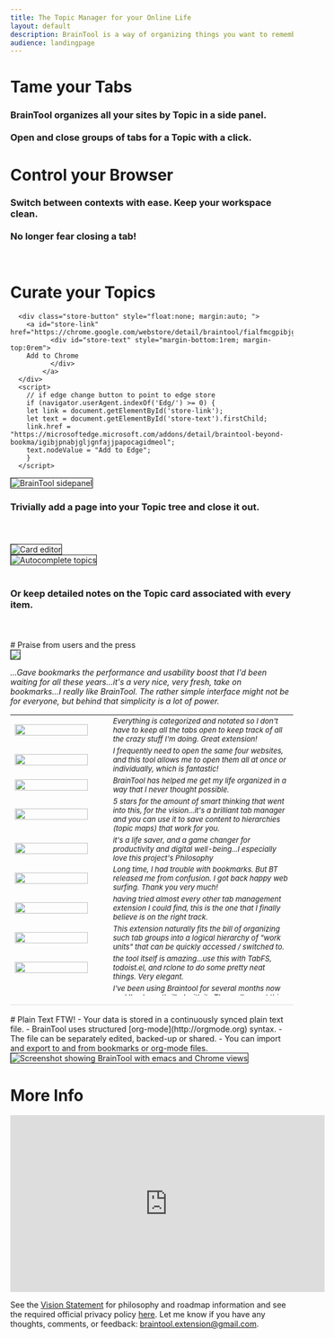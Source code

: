 ```yaml
---
title: The Topic Manager for your Online Life
layout: default
description: BrainTool is a way of organizing things you want to remember and get back to, using notes and nested Topics. Its also a better way to control your browser.
audience: landingpage
---
```


<div class="row">
<div class="cell left" >
<h1> Tame your Tabs</h1>
<h3>
BrainTool organizes all your sites by Topic in a side panel.
<br/><br/>
Open and close groups of tabs for a Topic with a click.
</h3>
<h1> Control your Browser</h1>
<h3>
Switch between contexts with ease. Keep your workspace clean.
<br/><br/>
No longer fear closing a tab!
</h3>
<br/>
<h1>Curate your Topics</h1>
</div>
<div class="cell right" >

	  <div class="store-button" style="float:none; margin:auto; ">
	    <a id="store-link" href="https://chrome.google.com/webstore/detail/braintool/fialfmcgpibjgdoeodaondepigiiddio">
              <div id="store-text" style="margin-bottom:1rem; margin-top:0rem">
		Add to Chrome
              </div>
            </a>
	  </div>
	  <script>
	    // if edge change button to point to edge store
	    if (navigator.userAgent.indexOf('Edg/') >= 0) {
	    let link = document.getElementById('store-link');
	    let text = document.getElementById('store-text').firstChild;
	    link.href = "https://microsoftedge.microsoft.com/addons/detail/braintool-beyond-bookma/igibjpnabjgljgnfajjpapocagidmeol";
	    text.nodeValue = "Add to Edge";
	    }
	  </script>
	  
<img src="/site/sidePanelwWindow.png" alt="BrainTool sidepanel" style="border:solid; border-width:thin;">
</div>
</div>
<div class="row">

<div class="cell left">
<h3>
Trivially add a page into your Topic tree and close it out.
<br/><br/><br/>
</h3>
<img src="/media/edit-card.png" alt="Card editor" style="border:solid; border-width:thin; ">
</div>
<div class="cell right">
<img src="/site/BT-popup-landing.png" alt="Autocomplete topics" style="border:solid; border-width:thin;">
<br/><br/>
<h3>
Or keep detailed notes on the Topic card associated with every item.
<br/><br/>
</h3>
</div>

</div>
<br/>
# Praise from users and the press
<div class="commendations" style="border-bottom-style:solid; border-bottom-width:thin; border-bottom-color:#ddd">
<div class="cell left">
<img src="site/Commendations/zdnet.png" style="border:solid; border-width:thin; margin:auto">
</div>
<div class="cell right">
<p style="font-style:italic">
...Gave bookmarks the performance and usability boost that I'd been waiting for all these years...it's a very nice, very fresh, take on bookmarks...I really like BrainTool. The rather simple interface might not be for everyone, but behind that simplicity is a lot of power.
</p>
</div>
<table style="height:500px; overflow-y:auto">
<tr><td style="width:35%"><img src="site/Commendations/bio-2.png" style="width:90%"></td>
<td style="font-size:small; font-style:italic">Everything is categorized and notated so I don't have to keep all the tabs open to keep track of all the crazy stuff I'm doing.  Great extension!</td></tr>

<tr><td style="width:35%"><img src="site/Commendations/bio-3.png" style="width:90%"></td>
<td style="font-size:small; font-style:italic">I frequently need to open the same four websites, and this tool allows me to open them all at once or individually, which is fantastic!</td></tr>

<tr><td style="width:35%"><img src="site/Commendations/bio-14.png" style="width:90%"></td>
<td style="font-size:small; font-style:italic">BrainTool has helped me get my life organized in a way that I never thought possible.</td></tr>

<tr><td style="width:35%"><img src="site/Commendations/bio-15.png" style="width:90%"></td>
<td style="font-size:small; font-style:italic">5 stars for the amount of smart thinking that went into this, for the vision...it's a brilliant tab manager and you can use it to save content to hierarchies (topic maps) that work for you.</td></tr>

<tr><td style="width:35%"><img src="site/Commendations/bio-16.png" style="width:90%"></td>
<td style="font-size:small; font-style:italic">it's a life saver, and a game changer for productivity and digital well-being...I especially love this project's Philosophy</td></tr>

<tr><td style="width:35%"><img src="site/Commendations/bio-1.png" style="width:90%"></td>
<td style="font-size:small; font-style:italic">Long time, I had trouble with bookmarks. But BT released me from confusion. I got back happy web surfing.
Thank you very much!</td></tr>

<tr><td style="width:35%"><img src="site/Commendations/bio-5.png" style="width:90%"></td>
<td style="font-size:small; font-style:italic">having tried almost every other tab management extension I could find, this is the one that I finally believe is on the right track.</td></tr>

<tr><td style="width:35%"><img src="site/Commendations/bio-6.png" style="width:90%"></td>
<td style="font-size:small; font-style:italic">This extension naturally fits the bill of organizing such tab groups into a logical hierarchy of "work units" that can be quickly accessed / switched to.</td></tr>

<tr><td style="width:35%"><img src="site/Commendations/bio-7.png" style="width:90%"></td>
<td style="font-size:small; font-style:italic">the tool itself is amazing...use this with TabFS, todoist.el, and rclone to do some pretty neat things. Very elegant.</td></tr>

<tr><td style="width:35%"><img src="site/Commendations/bio-10.png" style="width:90%"></td>
<td style="font-size:small; font-style:italic">I've been using Braintool for several months now and I've been thrilled with it...The really great thing in BrainTool is the ability to save notes along with the link...The keyboard shortcuts also make it incredibly quick and easy to use</td></tr>

<tr><td style="width:35%"><img src="site/Commendations/bio-4.png" style="width:90%"></td>
<td style="font-size:small; font-style:italic">This extension has me hooked as it's definitely not like your normal bookmark manager...The ability to use an org file to sycn was a genius move.</td></tr>

<tr><td style="width:35%"><img src="site/Commendations/bio-11.png" style="width:90%"></td>
<td style="font-size:small; font-style:italic">This is becoming a powerhouse productivity tool! It is Bookmarks+Sessions+Outliner in one place...also, the whole idea of basing this on an org file is just brilliant!</td></tr>

<tr><td style="width:35%"><img src="site/Commendations/bio-12.png" style="width:90%"></td>
<td style="font-size:small; font-style:italic">I've used Session Buddy and OneTab. This is far superior...8 months later BrainTool absolutely still deserves 5 stars</td></tr>

<tr><td style="width:35%"><img src="site/Commendations/bio-13.png" style="width:90%"></td>
<td style="font-size:small; font-style:italic">the reason I am leaving 5 stars is because of tagging, categorization, and notes taking that is clean and visible.</td></tr>

<tr><td style="width:35%"><img src="site/Commendations/bio-8.png" style="width:90%"></td>
<td style="font-size:small; font-style:italic">look beyond the surface of BrainTool to discover it's hidden powers ... which are desperately needed in today's cloud-based environments where lots of information is hidden in the fog.</td></tr>

<tr><td style="width:35%"><img src="site/Commendations/bio-17.png" style="width:90%"></td>
<td style="font-size:small; font-style:italic">For a long time I was looking for a Tabs Outliner replacement because it is not actively developed.
With Braintool I have found it.</td></tr>

<tr><td style="width:35%"><img src="site/Commendations/bio-18.png" style="width:90%"></td>
<td style="font-size:small; font-style:italic">My husband recommended this extension as I stopped using Tabs Outliner</td></tr>

<tr><td style="width:35%"><img src="site/Commendations/bio-19.png" style="width:90%"></td>
<td style="font-size:small; font-style:italic">As a current Tabs Outliner user, my first reaction is that BrainTool, even in its pre-1.0 release, is far more polished.</td></tr>

<tr><td style="width:35%"><img src="site/Commendations/bio-20.png" style="width:90%"></td>
<td style="font-size:small; font-style:italic">Amazing App. I love that it's in plain text and uses org mode!</td></tr>

</table>
</div>
<!--
- "Bring your bookmarks into the 21st century...Every Google Chrome user should try this"
    - [Kingsley-Hughes @ZDNet](https://www.zdnet.com/article/every-google-chrome-user-should-try-this/)
- "As a current Tabs Outliner user, my first reaction is that BrainTool, even in its pre-1.0 release, is far more polished."
- "I've used Session Buddy and OneTab. This is far superior."
- "Behind the simplicity is a lot of power."
- "Gave bookmarks the performance and usability boost that I'd been waiting for all these years"
-->
<br/>
# Plain Text FTW!
- Your data is stored in a continuously synced plain text file.
- BrainTool uses structured [org-mode](http://orgmode.org) syntax.
- The file can be separately edited, backed-up or shared.
- You can import and export to and from bookmarks or org-mode files.

<img src="/site/ScreenShot.png" style="border:solid; border-width:thin;" alt="Screenshot showing BrainTool with emacs and Chrome views">

<h1>More Info</h1>
<iframe width="560" height="315" src="https://www.youtube.com/embed/videoseries?list=PLhaw8BE1kin0CQFuDXrWsdC6Nzhyo9dix" title="YouTube video player" frameborder="0" allow="accelerometer; autoplay; clipboard-write; encrypted-media; gyroscope; picture-in-picture" allowfullscreen></iframe>

See the [Vision Statement](http://braintool.org/overview) for philosophy and roadmap information and see the required official privacy policy [here](./BrainToolPrivacyPolicy.pdf). Let me know if you have any thoughts, comments, or feedback: [braintool.extension@gmail.com](mailto:braintool.extension@gmail.com). 

